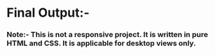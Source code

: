 # Final Output:-
### Note:- This is not a responsive project. It is written in pure HTML and CSS. It is applicable for desktop views only.
